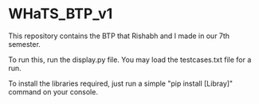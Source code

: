 # WHaTS_BTP_v1
This repository contains the BTP that Rishabh and I made in our 7th semester. 

To run this, run the display.py file. You may load the testcases.txt file for a run. 

To install the libraries required, just run a simple "pip install [Libray]" command on your console. 
